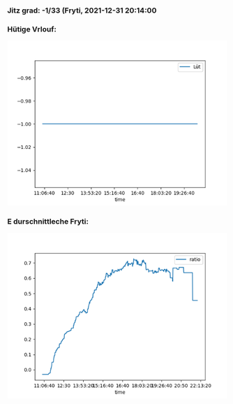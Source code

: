 ### Jitz grad: -1/33 (Fryti, 2021-12-31 20:14:00

### Hütige Vrlouf:
![Graph](Today.png)

### E durschnittleche Fryti:
![Graph](Fryti.png)